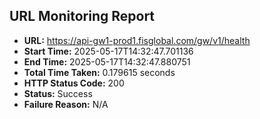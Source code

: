 ## URL Monitoring Report

- **URL:** https://api-gw1-prod1.fisglobal.com/gw/v1/health
- **Start Time:** 2025-05-17T14:32:47.701136
- **End Time:** 2025-05-17T14:32:47.880751
- **Total Time Taken:** 0.179615 seconds
- **HTTP Status Code:** 200
- **Status:** Success
- **Failure Reason:** N/A
